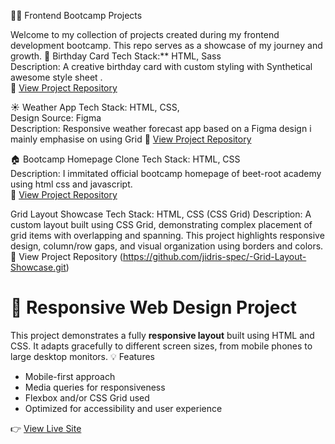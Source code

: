  🧑‍💻 Frontend Bootcamp Projects

Welcome to my collection of projects created during my frontend development bootcamp. This repo serves as a showcase of my journey and growth.
 🎉 Birthday Card
Tech Stack:** HTML, Sass  
Description: A creative birthday card with custom styling with Synthetical awesome style sheet .  
🔗 [View Project Repository](https://github.com/jidris-spec/birthday-card.git)

 ☀️ Weather App
Tech Stack: HTML, CSS,  
Design Source: Figma  
Description: Responsive weather forecast app based on a Figma design i mainly emphasise on  using Grid 
🔗 [View Project Repository](https://github.com/jidris-spec/jidris-spec-Figma-Grid.scss.git)

 🏠 Bootcamp Homepage Clone
Tech Stack: HTML, CSS  
Description: I immitated official bootcamp homepage of beet-root academy using html css and javascript.  
🔗 [View Project Repository](https://github.com/jidris-spec/Bootcamp-homepage.git)

Grid Layout Showcase
Tech Stack: HTML, CSS (CSS Grid)
Description: A custom layout built using CSS Grid, demonstrating complex placement of grid items with overlapping and spanning. This project highlights responsive design, column/row gaps, and visual organization using borders and colors.
🔗 View Project Repository (https://github.com/jidris-spec/-Grid-Layout-Showcase.git)

# 📱 Responsive Web Design Project
This project demonstrates a fully **responsive layout** built using HTML and CSS. It adapts gracefully to different screen sizes, from mobile phones to large desktop monitors.
💡 Features
- Mobile-first approach
- Media queries for responsiveness
- Flexbox and/or CSS Grid used
- Optimized for accessibility and user experience

👉 [View Live Site](https://your-username.github.io/your-repo-name)

